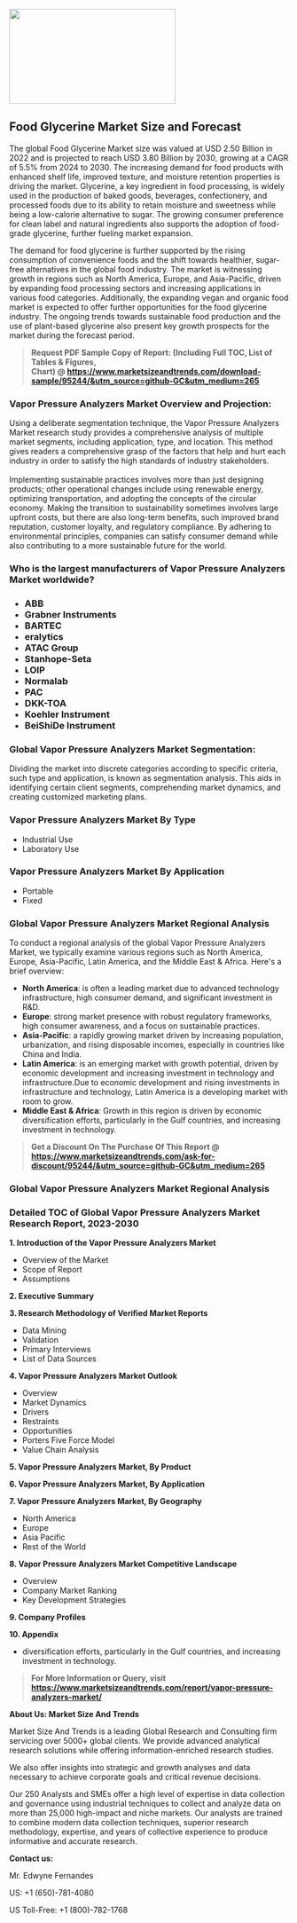 <p><img class="alignnone size-medium wp-image-20088" src="https://ffe5etoiles.com/wp-content/uploads/2024/12/MST1-300x171.png" alt="" width="300" height="171" /></p><h2>Food Glycerine Market Size and Forecast</h2><p>The global Food Glycerine Market size was valued at USD 2.50 Billion in 2022 and is projected to reach USD 3.80 Billion by 2030, growing at a CAGR of 5.5% from 2024 to 2030. The increasing demand for food products with enhanced shelf life, improved texture, and moisture retention properties is driving the market. Glycerine, a key ingredient in food processing, is widely used in the production of baked goods, beverages, confectionery, and processed foods due to its ability to retain moisture and sweetness while being a low-calorie alternative to sugar. The growing consumer preference for clean label and natural ingredients also supports the adoption of food-grade glycerine, further fueling market expansion.</p><p>The demand for food glycerine is further supported by the rising consumption of convenience foods and the shift towards healthier, sugar-free alternatives in the global food industry. The market is witnessing growth in regions such as North America, Europe, and Asia-Pacific, driven by expanding food processing sectors and increasing applications in various food categories. Additionally, the expanding vegan and organic food market is expected to offer further opportunities for the food glycerine industry. The ongoing trends towards sustainable food production and the use of plant-based glycerine also present key growth prospects for the market during the forecast period.</p></p><blockquote id="" class=""><strong>Request PDF Sample Copy of Report: (Including Full TOC, List of Tables &amp; Figures, Chart)&nbsp;@&nbsp;<strong><a href="https://www.marketsizeandtrends.com/download-sample/95244/&utm_source=github-GC&utm_medium=265" target="_blank">https://www.marketsizeandtrends.com/download-sample/95244/&utm_source=github-GC&utm_medium=265</a></strong></strong></blockquote><h3 id="" class="">Vapor Pressure Analyzers Market&nbsp;Overview and Projection:</h3><p id="" class="">Using a deliberate segmentation technique, the Vapor Pressure Analyzers Market research study provides a comprehensive analysis of multiple market segments, including application, type, and location. This method gives readers a comprehensive grasp of the factors that help and hurt each industry in order to satisfy the high standards of industry stakeholders. <br /> <br />Implementing sustainable practices involves more than just designing products; other operational changes include using renewable energy, optimizing transportation, and adopting the concepts of the circular economy. Making the transition to sustainability sometimes involves large upfront costs, but there are also long-term benefits, such improved brand reputation, customer loyalty, and regulatory compliance. By adhering to environmental principles, companies can satisfy consumer demand while also contributing to a more sustainable future for the world.</p><h3 id="" class="">Who is the largest manufacturers of&nbsp;Vapor Pressure Analyzers Market worldwide?</h3><h3 class=""><p><ul><li>ABB </li><li> Grabner Instruments </li><li> BARTEC </li><li> eralytics </li><li> ATAC Group </li><li> Stanhope-Seta </li><li> LOIP </li><li> Normalab </li><li> PAC </li><li> DKK-TOA </li><li> Koehler Instrument </li><li> BeiShiDe Instrument</li></ul></p></h3><h3 id="" class="">Global&nbsp;Vapor Pressure Analyzers Market Segmentation:</h3><p id="" class="">Dividing the market into discrete categories according to specific criteria, such type and application, is known as segmentation analysis. This aids in identifying certain client segments, comprehending market dynamics, and creating customized marketing plans.</p><h3 id="" class="">Vapor Pressure Analyzers Market&nbsp;By Type</h3><p><p><ul><li>Industrial Use</li><li> Laboratory Use</p></li></ul></p></p><h3 id="" class="">Vapor Pressure Analyzers Market&nbsp;By Application</h3><p class=""><p><ul><li>Portable</li><li> Fixed</li></ul></p></p><h3 id="" class="">Global Vapor Pressure Analyzers Market Regional Analysis</h3><p id="" class="">To conduct a regional analysis of the global Vapor Pressure Analyzers Market, we typically examine various regions such as North America, Europe, Asia-Pacific, Latin America, and the Middle East &amp; Africa. Here's a brief overview:</p><ul><li><strong>North America</strong>: is often a leading market due to advanced technology infrastructure, high consumer demand, and significant investment in R&amp;D.</li><li><strong>Europe</strong>: strong market presence with robust regulatory frameworks, high consumer awareness, and a focus on sustainable practices.</li><li><strong>Asia-Pacific</strong>: a rapidly growing market driven by increasing population, urbanization, and rising disposable incomes, especially in countries like China and India.</li><li><strong>Latin America</strong>: is an emerging market with growth potential, driven by economic development and increasing investment in technology and infrastructure.Due to economic development and rising investments in infrastructure and technology, Latin America is a developing market with room to grow.</li><li><strong>Middle East &amp; Africa</strong>: Growth in this region is driven by economic diversification efforts, particularly in the Gulf countries, and increasing investment in technology.</li></ul><blockquote id="" class=""><strong>Get a Discount On The Purchase Of This Report @ <strong><a href="https://www.marketsizeandtrends.com/ask-for-discount/95244/&utm_source=github-GC&utm_medium=265" target="_blank">https://www.marketsizeandtrends.com/ask-for-discount/95244/&utm_source=github-GC&utm_medium=265</a></strong></strong></blockquote><h3 id="" class="">Global Vapor Pressure Analyzers Market Regional Analysis</h3><h3 id="" class="">Detailed TOC of Global Vapor Pressure Analyzers Market Research Report, 2023-2030</h3><p id="" class=""><strong>1. Introduction of the Vapor Pressure Analyzers Market</strong></p><ul><li>Overview of the Market</li><li>Scope of Report</li><li>Assumptions</li></ul><p id="" class=""><strong>2. Executive Summary</strong></p><p id="" class=""><strong>3. Research Methodology of Verified Market Reports</strong></p><ul><li>Data Mining</li><li>Validation</li><li>Primary Interviews</li><li>List of Data Sources</li></ul><p id="" class=""><strong>4. Vapor Pressure Analyzers Market Outlook</strong></p><ul><li>Overview</li><li>Market Dynamics</li><li>Drivers</li><li>Restraints</li><li>Opportunities</li><li>Porters Five Force Model</li><li>Value Chain Analysis</li></ul><p id="" class=""><strong>5. Vapor Pressure Analyzers Market, By Product</strong></p><p id="" class=""><strong>6. Vapor Pressure Analyzers Market, By Application</strong></p><p id="" class=""><strong>7. Vapor Pressure Analyzers Market, By Geography</strong></p><ul><li>North America</li><li>Europe</li><li>Asia Pacific</li><li>Rest of the World</li></ul><p id="" class=""><strong>8. Vapor Pressure Analyzers Market Competitive Landscape</strong></p><ul><li>Overview</li><li>Company Market Ranking</li><li>Key Development Strategies</li></ul><p id="" class=""><strong>9. Company Profiles</strong></p><p id="" class=""><strong>10. Appendix</strong></p><ul><li>diversification efforts, particularly in the Gulf countries, and increasing investment in technology.</li></ul><blockquote id="" class=""><strong>For More Information or Query, visit <strong><strong><a href="https://www.marketsizeandtrends.com/report/vapor-pressure-analyzers-market/" target="_blank">https://www.marketsizeandtrends.com/report/vapor-pressure-analyzers-market/</a></strong></strong></strong></blockquote><p id="" class=""><strong>About Us: Market Size And Trends</strong></p><p id="" class="">Market Size And Trends is a leading Global Research and Consulting firm servicing over 5000+ global clients. We provide advanced analytical research solutions while offering information-enriched research studies.</p><p id="" class="">We also offer insights into strategic and growth analyses and data necessary to achieve corporate goals and critical revenue decisions.</p><p id="" class="">Our 250 Analysts and SMEs offer a high level of expertise in data collection and governance using industrial techniques to collect and analyze data on more than 25,000 high-impact and niche markets. Our analysts are trained to combine modern data collection techniques, superior research methodology, expertise, and years of collective experience to produce informative and accurate research.</p><p id="" class=""><strong>Contact us:</strong></p><p id="" class="">Mr. Edwyne Fernandes</p><p id="" class="">US: +1 (650)-781-4080</p><p id="" class="">US Toll-Free: +1 (800)-782-1768</p>
